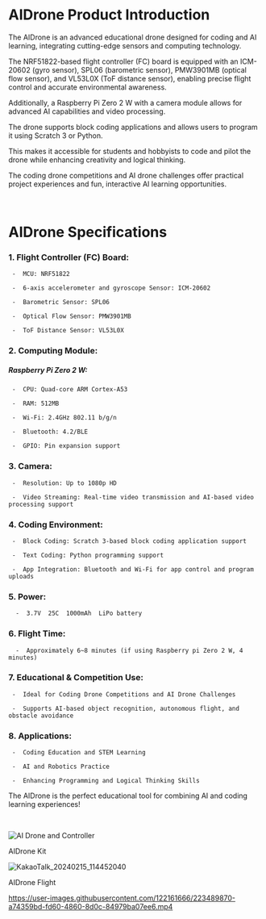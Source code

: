 # AIDrone Product Introduction

The AIDrone is an advanced educational drone designed for coding and AI learning, integrating cutting-edge sensors and computing technology.

The NRF51822-based flight controller (FC) board is equipped with an ICM-20602 (gyro sensor), SPL06 (barometric sensor), PMW3901MB (optical flow sensor), and VL53L0X (ToF distance sensor), enabling precise flight control and accurate environmental awareness. 

Additionally, a Raspberry Pi Zero 2 W with a camera module allows for advanced AI capabilities and video processing.

The drone supports block coding applications and allows users to program it using Scratch 3 or Python. 

This makes it accessible for students and hobbyists to code and pilot the drone while enhancing creativity and logical thinking.

The coding drone competitions and AI drone challenges offer practical project experiences and fun, interactive AI learning opportunities.

<br/>

# AIDrone Specifications

### 1. Flight Controller (FC) Board:

     -  MCU: NRF51822 

     -  6-axis accelerometer and gyroscope Sensor: ICM-20602 

     -  Barometric Sensor: SPL06 

     -  Optical Flow Sensor: PMW3901MB 

     -  ToF Distance Sensor: VL53L0X

### 2. Computing Module:

##### Raspberry Pi Zero 2 W:

     -  CPU: Quad-core ARM Cortex-A53

     -  RAM: 512MB

     -  Wi-Fi: 2.4GHz 802.11 b/g/n

     -  Bluetooth: 4.2/BLE

     -  GPIO: Pin expansion support

### 3. Camera:

     -  Resolution: Up to 1080p HD

     -  Video Streaming: Real-time video transmission and AI-based video processing support

### 4. Coding Environment:

     -  Block Coding: Scratch 3-based block coding application support

     -  Text Coding: Python programming support

     -  App Integration: Bluetooth and Wi-Fi for app control and program uploads

### 5. Power:  

      -  3.7V  25C  1000mAh  LiPo battery

### 6. Flight Time: 

      -  Approximately 6~8 minutes (if using Raspberry pi Zero 2 W, 4 minutes) 

### 7. Educational & Competition Use:

     -  Ideal for Coding Drone Competitions and AI Drone Challenges

     -  Supports AI-based object recognition, autonomous flight, and obstacle avoidance

### 8. Applications:

     -  Coding Education and STEM Learning

     -  AI and Robotics Practice

     -  Enhancing Programming and Logical Thinking Skills


The AIDrone is the perfect educational tool for combining AI and coding learning experiences!

<br/>

![AI Drone and Controller](https://github.com/irbrain/AIDrone/assets/122161666/f4d34586-f199-49d7-bcbd-c92e747c3076)




AIDrone Kit  



![KakaoTalk_20240215_114452040](https://github.com/irbrain/AIDrone/assets/122161666/1fc8f2e6-3464-4eae-9aa3-c57d472837df)




AIDrone Flight 




https://user-images.githubusercontent.com/122161666/223489870-a74359bd-fd60-4860-8d0c-84979ba07ee6.mp4


